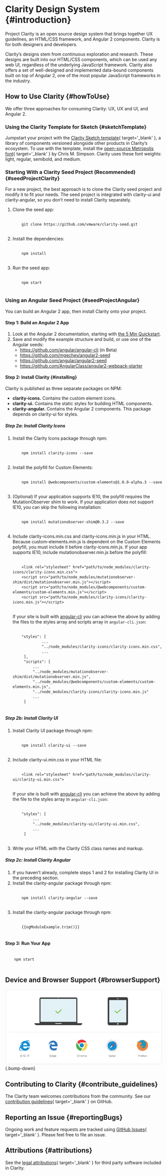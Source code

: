 # Clarity Design System {#introduction}

Project Clarity is an open source design system that brings together UX guidelines, an HTML/CSS framework, and Angular 2 components. Clarity is for both designers and developers.

Clarity’s designs stem from continuous exploration and research. These designs are built into our HTML/CSS components, which can be used any web UI, regardless of the underlying JavaScript framework. Clarity also offers a set of well-designed and implemented data-bound components built on top of Angular 2, one of the most popular JavaScript frameworks in the industry.

## How to Use Clarity {#howToUse}

We offer three approaches for consuming Clarity: UX, UX and UI, and Angular 2.

<!--
We offer three approaches for consuming Clarity.

### UX

Consuming Clarity at the visual specification level works well for quickly styling applications with a modern look and feel.  This limited approach, however, has challenges in staying current with the framework as Clarity evolves.  If you use the UX path, you'll also need a plan to adopt the UI and NG paths.

### UX + UI

For products that are not Angular based, we recommend using Clarity's HTML and CCS. This approach makes Clarity updates easier to consume.

### Full Clarity (UX + UI + NG)

For the most complete integration with Clarity, consume the framework at the Angular 2 level.

-->

### Using the Clarity Template for Sketch {#sketchTemplate}

Jumpstart your project with the [Clarity Sketch template](/assets/images/sketchTemplates/Clarity-Template-0.7.0.sketch){ target='_blank' }, a library of components versioned alongside other products in Clarity’s ecosystem. To use with the template, install the [open-source Metropolis font](https://github.com/chrismsimpson/Metropolis){ target='_blank' } by Chris M. Simpson. Clarity uses these font weights: light, regular, semibold, and medium.

### Starting With a Clarity Seed Project (Recommended) {#seedProjectClarity}

For a new project, the best approach is to clone the Clarity seed project and modify it to fit your needs. The seed project is integrated with clarity-ui and clarity-angular, so you don’t need to install Clarity separately.

<p></p>
<ol class="list">
<li>Clone the seed app:
<pre>
    <code class="clr-code">
    git clone https://github.com/vmware/clarity-seed.git
    </code>
</pre>
</li>
<li>Install the dependencies:
<pre>
    <code class="clr-code">
    npm install
    </code>
</pre>
</li>
<li>Run the seed app:
<pre>
    <code class="clr-code">
    npm start
    </code>
</pre>
</li>
</ol>

### Using an Angular Seed Project {#seedProjectAngular}

You can build an Angular 2 app, then install Clarity onto your project.

#### Step 1: Build an Angular 2 App
<p></p>
<ol class="list">
<li>Look at the Angular 2 documentation, starting with <a href="https://angular.io/docs/ts/latest/quickstart.html">the 5 Min Quickstart</a>.</li>
<li>Save and modify the example structure and build, or use one of the Angular seeds:
<ul class="list">
<li><a href="https://github.com/angular/angular-cli">https://github.com/angular/angular-cli</a> (in Beta)</li>
<li><a href="https://github.com/mgechev/angular2-seed">https://github.com/mgechev/angular2-seed</a></li>
<li><a href="https://github.com/angular/angular2-seed">https://github.com/angular/angular2-seed</a> </li>
<li><a href="https://github.com/AngularClass/angular2-webpack-starter">https://github.com/AngularClass/angular2-webpack-starter</a></li>
</ul>
</li>
</ol>

#### Step 2:  Install Clarity {#installing}

Clarity is published as three separate packages on NPM:

<a id="clarity_icons"></a>
<ul class="list">
<li><b>clarity-icons.</b> Contains the custom element icons.</li>
<li><b>clarity-ui.</b> Contains the static styles for building HTML components.</li>
<li><b>clarity-angular.</b> Contains the Angular 2 components. This package depends on clarity-ui for styles.
</li>
</ul>

##### Step 2a: Install Clarity Icons
<p></p>

<ol class="list">
<li>Install the Clarity Icons package through npm:
<pre>
    <code class="clr-code">
    npm install clarity-icons --save
    </code>
</pre>
</li>
<li>Install the polyfill for Custom Elements:
<pre>
    <code class="clr-code">
    npm install @webcomponents/custom-elements@1.0.0-alpha.3 --save
    </code>
</pre>
</li>
<li>(Optional) If your application supports IE10, the polyfill requires the MutationObserver shim to work. If your
application does not support IE10, you can skip the following installation:
<pre>
    <code class="clr-code">
    npm install mutationobserver-shim@0.3.2 --save
    </code>
</pre>
</li>
<li>
Include clarity-icons.min.css and clarity-icons.min.js in your HTML. Because custom-elements.min.js is dependent on the Custom Elements polyfill, you must include it before clarity-icons.min.js. If your app supports IE10, include mutationobserver.min.js before the polyfill:
<pre>
    <code class="language-html">
    &lt;link rel=&quot;stylesheet&quot; href=&quot;path/to/node_modules/clarity-icons/clarity-icons.min.css&quot;&gt;
    &lt;script src=&quot;path/to/node_modules/mutationobserver-shim/dist/mutationobserver.min.js&quot;&gt;&lt;/script&gt;
    &lt;script src=&quot;path/to/node_modules/@webcomponents/custom-elements/custom-elements.min.js&quot;&gt;&lt;/script&gt;
    &lt;script src=&quot;path/to/node_modules/clarity-icons/clarity-icons.min.js&quot;&gt;&lt;/script&gt;
    </code>
</pre>
If your site is built with <a href="https://github.com/angular/angular-cli">angular-cli</a> you can achieve the above by
 adding the files to the styles array and scripts array in <code class="clr-code">angular-cli.json</code>:
<pre>
    <code class="clr-code">
    "styles": [
             ...
             "../node_modules/clarity-icons/clarity-icons.min.css",
             ...
     ],
     "scripts": [
         ...
         "../node_modules/mutationobserver-shim/dist/mutationobserver.min.js",
         "../node_modules/@webcomponents/custom-elements/custom-elements.min.js",
         "../node_modules/clarity-icons/clarity-icons.min.js"
         ...
     ]
    </code>
</pre>
</li>
</ol>

##### Step 2b: Install Clarity UI

<p></p>
<ol class="list">
<li>Install Clarity UI package through npm:
<pre>
    <code class="clr-code">
    npm install clarity-ui --save
    </code>
</pre>
</li>
<li>Include clarity-ui.min.css in your HTML file:
<pre>
    <code class="language-html">
    &lt;link rel="stylesheet" href="path/to/node_modules/clarity-ui/clarity-ui.min.css"&gt;    
</code>
</pre>
If your site is built with <a href="https://github.com/angular/angular-cli">angular-cli</a> you can achieve the above by
adding the file to the styles array in <code class="clr-code">angular-cli.json</code>:
<pre>
    <code class="clr-code">
    "styles": [
         ...
         "../node_modules/clarity-ui/clarity-ui.min.css",
         ...
     ]
    </code>
</pre>
</li>
<li>Write your HTML with the Clarity CSS class names and markup.</li>
</ol>

##### Step 2c: Install Clarity Angular

<p></p>
<ol class="list">
<li>If you haven't already, complete steps 1 and 2 for installing Clarity UI in the preceding section.
</li>
<li>Install the clarity-angular package through npm:
<pre>
    <code class="clr-code">
    npm install clarity-angular --save
    </code>
</pre>
</li>
<li>Install the clarity-angular package through npm:
<pre>
    <code class="language-html">
    {{ngModuleExample.trim()}}
    </code>
</pre>
</li>
</ol>


#### Step 3: Run Your App

<pre>
    <code class="clr-code">
    npm start
    </code>
</pre>


## Device and Browser Support {#browserSupport}

![Device and Browser Support](/assets/images/get-started/device_support.png) {.bump-down}

## Contributing to Clarity {#contribute_guidelines}

The Clarity team welcomes contributions from the community.  See our [contribution guidelines](https://github.com/vmware/clarity//blob/master/CONTRIBUTING.md){ target='_blank' } on GitHub.

## Reporting an Issue {#reportingBugs}

Ongoing work and feature requests are tracked using [GitHub Issues](https://github.com/vmware/clarity/issues){ target='_blank' }. Please feel free to file an issue.

## Attributions {#attributions}

See the [legal attributions](https://github.com/vmware/clarity/blob/master/ATTRIBUTION.md){ target='_blank' } for third party software included in Clarity.

<div style="visibility: hidden; height: 80vh;">This is a spacer to force sidenav highlighting on scroll</div>
